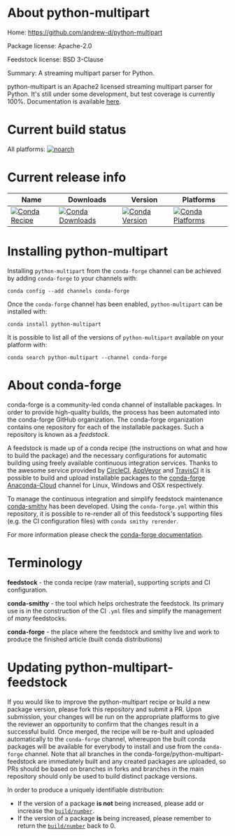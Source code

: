 About python-multipart
======================

Home: https://github.com/andrew-d/python-multipart

Package license: Apache-2.0

Feedstock license: BSD 3-Clause

Summary: A streaming multipart parser for Python.

python-multipart is an Apache2 licensed streaming multipart parser for Python.
It's still under some development, but test coverage is currently 100%.
Documentation is available [here](http://andrew-d.github.io/python-multipart/).


Current build status
====================

All platforms:
[![noarch](https://img.shields.io/circleci/project/github/conda-forge/python-multipart-feedstock/master.svg?label=noarch)](https://circleci.com/gh/conda-forge/python-multipart-feedstock)

Current release info
====================

| Name | Downloads | Version | Platforms |
| --- | --- | --- | --- |
| [![Conda Recipe](https://img.shields.io/badge/recipe-python--multipart-green.svg)](https://anaconda.org/conda-forge/python-multipart) | [![Conda Downloads](https://img.shields.io/conda/dn/conda-forge/python-multipart.svg)](https://anaconda.org/conda-forge/python-multipart) | [![Conda Version](https://img.shields.io/conda/vn/conda-forge/python-multipart.svg)](https://anaconda.org/conda-forge/python-multipart) | [![Conda Platforms](https://img.shields.io/conda/pn/conda-forge/python-multipart.svg)](https://anaconda.org/conda-forge/python-multipart) |

Installing python-multipart
===========================

Installing `python-multipart` from the `conda-forge` channel can be achieved by adding `conda-forge` to your channels with:

```
conda config --add channels conda-forge
```

Once the `conda-forge` channel has been enabled, `python-multipart` can be installed with:

```
conda install python-multipart
```

It is possible to list all of the versions of `python-multipart` available on your platform with:

```
conda search python-multipart --channel conda-forge
```


About conda-forge
=================

conda-forge is a community-led conda channel of installable packages.
In order to provide high-quality builds, the process has been automated into the
conda-forge GitHub organization. The conda-forge organization contains one repository
for each of the installable packages. Such a repository is known as a *feedstock*.

A feedstock is made up of a conda recipe (the instructions on what and how to build
the package) and the necessary configurations for automatic building using freely
available continuous integration services. Thanks to the awesome service provided by
[CircleCI](https://circleci.com/), [AppVeyor](https://www.appveyor.com/)
and [TravisCI](https://travis-ci.org/) it is possible to build and upload installable
packages to the [conda-forge](https://anaconda.org/conda-forge)
[Anaconda-Cloud](https://anaconda.org/) channel for Linux, Windows and OSX respectively.

To manage the continuous integration and simplify feedstock maintenance
[conda-smithy](https://github.com/conda-forge/conda-smithy) has been developed.
Using the ``conda-forge.yml`` within this repository, it is possible to re-render all of
this feedstock's supporting files (e.g. the CI configuration files) with ``conda smithy rerender``.

For more information please check the [conda-forge documentation](https://conda-forge.org/docs/).

Terminology
===========

**feedstock** - the conda recipe (raw material), supporting scripts and CI configuration.

**conda-smithy** - the tool which helps orchestrate the feedstock.
                   Its primary use is in the construction of the CI ``.yml`` files
                   and simplify the management of *many* feedstocks.

**conda-forge** - the place where the feedstock and smithy live and work to
                  produce the finished article (built conda distributions)


Updating python-multipart-feedstock
===================================

If you would like to improve the python-multipart recipe or build a new
package version, please fork this repository and submit a PR. Upon submission,
your changes will be run on the appropriate platforms to give the reviewer an
opportunity to confirm that the changes result in a successful build. Once
merged, the recipe will be re-built and uploaded automatically to the
`conda-forge` channel, whereupon the built conda packages will be available for
everybody to install and use from the `conda-forge` channel.
Note that all branches in the conda-forge/python-multipart-feedstock are
immediately built and any created packages are uploaded, so PRs should be based
on branches in forks and branches in the main repository should only be used to
build distinct package versions.

In order to produce a uniquely identifiable distribution:
 * If the version of a package **is not** being increased, please add or increase
   the [``build/number``](https://conda.io/docs/user-guide/tasks/build-packages/define-metadata.html#build-number-and-string).
 * If the version of a package **is** being increased, please remember to return
   the [``build/number``](https://conda.io/docs/user-guide/tasks/build-packages/define-metadata.html#build-number-and-string)
   back to 0.
